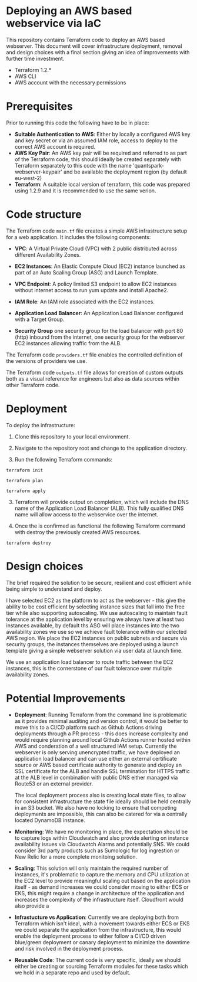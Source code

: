 # Deploying an AWS based webservice via IaC  

This repository contains Terraform code to deploy an AWS based webserver. This document will cover infrastructure deployment, 
removal and design choices with a final section giving an idea of improvements with further time investment.

- Terraform 1.2.*
- AWS CLI
- AWS account with the necessary permissions

# Prerequisites

Prior to running this code the following have to be in place:

- **Suitable Authentication to AWS**: Either by locally a configured AWS key and key secret or via an assumed IAM role, access to deploy to the correct AWS account is required. 
- **AWS Key Pair**: An AWS key pair will be required and referred to as part of the Terraform code, this should ideally be created separately with Terraform separately to this code with the name 'quantspark-webserver-keypair' and be available the deployment region (by default eu-west-2)
- **Terraform**: A suitable local version of terraform, this code was prepared using 1.2.9 and it is recommended to use the same verion.

# Code structure

The Terraform code `main.tf` file creates a simple AWS infrastructure setup for a web application. It includes the following components:

- **VPC**: A Virtual Private Cloud (VPC) with 2 public distributed across different Availability Zones.

- **EC2 Instances**: An Elastic Compute Cloud (EC2) instance launched as part of an Auto Scaling Group (ASG) and Launch Template.

- **VPC Endpoint**: A policy limited S3 endpoint to allow EC2 instances without internet access to run yum update and install Apache2.

- **IAM Role**: An IAM role associated with the EC2 instances.

- **Application Load Balancer**: An Application Load Balancer configured with a Target Group.

- **Security Group** one security group for the load balancer with port 80 (http) inbound from the internet, one security group for the webserver EC2 instances allowing traffic from the ALB. 

The Terraform code `providers.tf` file enables the controlled definition of the versions of providers we use.

The Terraform code `outputs.tf` file allows for creation of custom outputs both as a visual reference for engineers but also as data sources within other Terraform code.


# Deployment

To deploy the infrastructure:

1. Clone this repository to your local environment.

2. Navigate to the repository root and change to the application directory.

2. Run the following Terraform commands:

`terraform init`

`terraform plan`

`terraform apply`
   
3. Terraform will provide output on completion, which will include the DNS name of the Application Load Balancer (ALB). This fully qualified DNS name will allow access to the webservice over the internet.

4. Once the is confirmed as functional the following Terraform command with destroy the previously created AWS resources.
   
`terraform destroy`

# Design choices

The brief required the solution to be secure, resilient and cost efficient while being simple to understand and deploy.

I have selected EC2 as the platform to act as the webserver - this give the ability to be cost efficient by selecting instance sizes that fall into the free tier while also supporting autoscaling. We use autoscaling to maintain fault tolerance at the application level  by ensuring we always have at least two instances available, by default ths ASG will place instances into the two availability zones we use so we achieve fault tolerance within our selected AWS region. We place the EC2 instances on public subnets and secure via security groups, the instances themselves are deployed using a launch template giving a simple webserver solution via user data at launch time. 

We use an application load balancer to route traffic between the EC2 instances, this is the cornerstone of our fault tolerance over mulitple availability zones.

# Potential Improvements

- **Deployment**: Running Terraform from the command line is problematic as it provides minimal auditing and version control, it would be better to move this to a CI/CD platform such as Github Actions driving deployments through a PR process - this does increase complexity and would require planning around local Github Actions runner hosted within AWS and conderation of a well structured IAM setup. Currently the webserver is only serving unencrypted traffic, we have deployed an application load balancer and can use either an external certificate source or AWS based certificate authority to generate and deploy an SSL certificate for the ALB and handle SSL termination for HTTPS traffic at the ALB level in combination with public DNS either managed via Route53 or an external provider.
  
  The local deployment process also is creating local state files, to allow for consistent infrastructure the state file ideally should be held centrally in an S3 bucket. We also have no locking to ensure that competing deployments are impossible, this can also be catered for via a centrally located DynamoDB instance.     

- **Monitoring**: We have no monitoring in place, the expectation should be to capture logs within Cloudwatch and also provide alerting on instance availability issues via Cloudwatch Alarms and potentially SNS. We could consider 3rd party products such as Sumologic for log ingrestion or New Relic for a more complete monitoing solution.

- **Scaling**: This solution will only maintain the required number of instances, it's problematic to capture the memory and CPU utilization at the EC2 level to provide meaningful scaling out based on the application itself - as demand increases we could consider moving to either ECS or EKS, this might require a change in architecture of the application and increases the complexity of the infrastructure itself. Cloudfront would also provide a 

- **Infrastucture vs Application**: Currently we are deploying both from Terraform which isn't ideal, with a movement towards either ECS or EKS we could separate the application from the infrastructure, this would enable the deployment process to either follow a CI/CD driven blue/green deployment or canary deployment to minimize the downtime and risk involved in the deployment process.

- **Reusable Code**: The current code is very specific, ideally we should either be creating or sourcing Terraform modules for these tasks which we hold in a separate repo and used by default.
